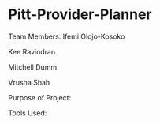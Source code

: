 # Pitt-Provider-Planner
Team Members:
Ifemi Olojo-Kosoko

Kee Ravindran

Mitchell Dumm

Vrusha Shah



Purpose of Project:





Tools Used:
